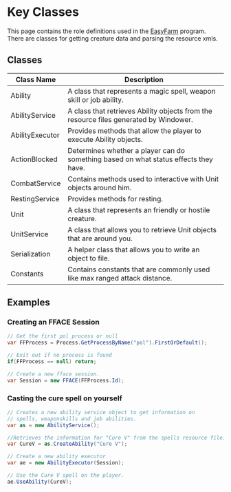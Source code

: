 # Key Classes
This page contains the role definitions used in the [EasyFarm](https://github.com/Mykezero/EasyFarm/wiki) program. There are classes for getting creature data and parsing the resource xmls. 

## Classes
| Class Name | Description | 
|------------|-------------|
| Ability | A class that represents a magic spell, weapon skill or job ability. |
| AbilityService | A class that retrieves Ability objects from the resource files generated by Windower. |
| AbilityExecutor | Provides methods that allow the player to execute Ability objects. |
| ActionBlocked | Determines whether a player can do something based on what status effects they have. |
| CombatService | Contains methods used to interactive with Unit objects around him. |
| RestingService | Provides methods for resting. |
| Unit | A class that represents an friendly or hostile creature. |
| UnitService | A class that allows you to retrieve Unit objects that are around you. |
| Serialization | A helper class that allows you to write an object to file. |
| Constants | Contains constants that are commonly used like max ranged attack distance. |

## Examples
### Creating an FFACE Session
```C#
// Get the first pol process or null
var FFProcess = Process.GetProcessByName("pol").FirstOrDefault();

// Exit out if no process is found
if(FFProcess == null) return;

// Create a new fface session.
var Session = new FFACE(FFProcess.Id);
```
### Casting the cure spell on yourself
```C#
// Creates a new ability service object to get information on 
// spells, weaponskills and job abilities.
var as = new AbilityService();

//Retrieves the information for "Cure V" from the spells resource file.
var CureV = as.CreateAbility("Cure V");

// Create a new ability executor
var ae = new AbilityExecutor(Session);

// Use the Cure V spell on the player.
ae.UseAbility(CureV);
```